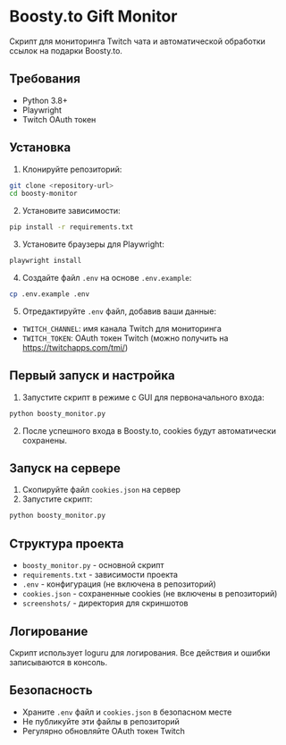 # Boosty.to Gift Monitor

Скрипт для мониторинга Twitch чата и автоматической обработки ссылок на подарки Boosty.to.

## Требования

- Python 3.8+
- Playwright
- Twitch OAuth токен

## Установка

1. Клонируйте репозиторий:
```bash
git clone <repository-url>
cd boosty-monitor
```

2. Установите зависимости:
```bash
pip install -r requirements.txt
```

3. Установите браузеры для Playwright:
```bash
playwright install
```

4. Создайте файл `.env` на основе `.env.example`:
```bash
cp .env.example .env
```

5. Отредактируйте `.env` файл, добавив ваши данные:
- `TWITCH_CHANNEL`: имя канала Twitch для мониторинга
- `TWITCH_TOKEN`: OAuth токен Twitch (можно получить на https://twitchapps.com/tmi/)

## Первый запуск и настройка

1. Запустите скрипт в режиме с GUI для первоначального входа:
```bash
python boosty_monitor.py
```

2. После успешного входа в Boosty.to, cookies будут автоматически сохранены.

## Запуск на сервере

1. Скопируйте файл `cookies.json` на сервер
2. Запустите скрипт:
```bash
python boosty_monitor.py
```

## Структура проекта

- `boosty_monitor.py` - основной скрипт
- `requirements.txt` - зависимости проекта
- `.env` - конфигурация (не включена в репозиторий)
- `cookies.json` - сохраненные cookies (не включены в репозиторий)
- `screenshots/` - директория для скриншотов

## Логирование

Скрипт использует loguru для логирования. Все действия и ошибки записываются в консоль.

## Безопасность

- Храните `.env` файл и `cookies.json` в безопасном месте
- Не публикуйте эти файлы в репозиторий
- Регулярно обновляйте OAuth токен Twitch 